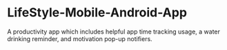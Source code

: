 # LifeStyle-Mobile-Android-App

A productivity app which includes helpful app time tracking usage, a water drinking reminder, and motivation pop-up notifiers.  
